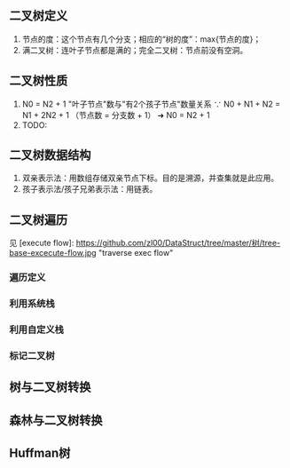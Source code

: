 ## 二叉树定义
1. 节点的度：这个节点有几个分支；相应的“树的度”：max{节点的度}；
2. 满二叉树：连叶子节点都是满的；完全二叉树：节点前没有空洞。

## 二叉树性质
1. N0 = N2 + 1 "叶子节点"数与"有2个孩子节点"数量关系
   ∵ N0 + N1 + N2 = N1 + 2N2 + 1 （节点数 = 分支数 + 1） 
   ➜ N0 = N2 + 1
2. TODO:


## 二叉树数据结构
1. 双亲表示法：用数组存储双亲节点下标。目的是溯源，并查集就是此应用。
2. 孩子表示法/孩子兄弟表示法：用链表。

## 二叉树遍历
见 
[execute flow]: https://github.com/zl00/DataStruct/tree/master/树/tree-base-excecute-flow.jpg "traverse exec flow"

### 遍历定义

### 利用系统栈

### 利用自定义栈

### 标记二叉树

## 树与二叉树转换

## 森林与二叉树转换

## Huffman树


